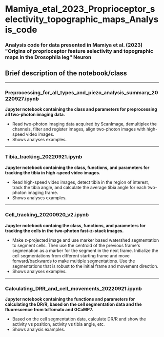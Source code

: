 # Mamiya_etal_2023_Proprioceptor_selectivity_topographic_maps_Analysis_code

### Analysis code for data presented in Mamiya et al. (2023) "Origins of proprioceptor feature selectivity and topographic maps in the Drosophila leg" Neuron

## Brief description of the notebook/class
---
### Preprocessing_for_all_types_and_piezo_analysis_summary_20220927.ipynb
**Jupyter notebook containing the class and parameters for preprocessing all two-photon imaging data.**
* Read two-photon imaging data acquired by ScanImage, demultiplex the channels, filter and register images, align two-photon images with high-speed video images.
* Shows analyses examples.
---
### Tibia_tracking_20220921.ipynb
**Jupyter notebook containing the class, functions, and parameters for tracking the tibia in high-speed video images.**
* Read high-speed video images, detect tibia in the region of interest, track the tibia angle, and calculate the average tibia angle for each two-photon imaging frame.
* Shows analyses examples.
---
### Cell_tracking_20200920_v2.ipynb
**Jupyter notebook containg the class, functions, and parameters for tracking the cells in the two-photon fast-z-stack images.**
* Make z-projected image and use marker based watershed segmentation to segment cells. Then use the centroid of the previous frame's segmenation as a marker for the segment in the next frame. Initialize the cell segmentations from different starting frame and move forward/backwards to make multiple segmentations. Use the segmentations that is robust to the initial frame and movement direction.  
* Shows analyses examples. 
---
### Calculating_DRR_and_cell_movements_20220921.ipynb
**Jupyter notebook containing the functions and parameters for calculating the DR/R, based on the cell segmentation data and the fluorescence from tdTomato and GCaMP7.**
* Based on the cell segmentation data, calculate DR/R and show the activity vs position, activity vs tibia angle, etc.
* Shows analysis examples.
